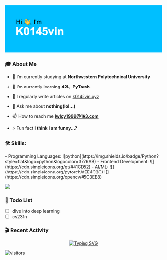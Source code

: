 ![](https://github.com/K0145vin/K0145vin/blob/main/header.png)

### :mortar_board: About Me

- 🔭 I’m currently studying at **Northwestern Polytechnical University**

- 🌱 I’m currently learning **d2l、PyTorch**

- 📝 I regularly write articles on [k0145vin.xyz](k0145vin.xyz)

- 💬 Ask me about **nothing(lol...)**

- 📫 How to reach me **lwlcy1999@163.com**

- ⚡ Fun fact **I think I am funny...?**

<h3 align="left"> 🛠 Skills:</h3>
- Programming Languages: ![python](https://img.shields.io/badge/Python?style=flat&logo=python&logocolor=3776AB)
- Frontend Development: ![](https://cdn.simpleicons.org/qt/#41CD52)
- AI/ML: ![](https://cdn.simpleicons.org/pytorch/#EE4C2C) ![](https://cdn.simpleicons.org/opencv/#5C3EE8)

![](https://cdn.worldvectorlogo.com/logos/c.svg)

### :calendar: Todo List

- [ ] dive into deep learning
- [ ] cs231n

### :clapper: Recent Activity
<!--START_SECTION:activity-->

<div align="center"><a href="https://git.io/typing-svg"><img src="https://readme-typing-svg.demolab.com?font=Courier+Prime&pause=1000&center=true&vCenter=true&width=270&lines=Think+twice%2C+code+once" alt="Typing SVG" /></a></div>

![visitors](https://visitor-badge.glitch.me/badge?page_id=K0145vin.K0145vin&left_color=black&right_color=blue)


<!--
**K0145vin/K0145vin** is a ✨ _special_ ✨ repository because its `README.md` (this file) appears on your GitHub profile.

Here are some ideas to get you started:

- 🔭 I’m currently working on ...
- 🌱 I’m currently learning ...
- 👯 I’m looking to collaborate on ...
- 🤔 I’m looking for help with ...
- 💬 Ask me about ...
- 📫 How to reach me: ...
- 😄 Pronouns: ...
- ⚡ Fun fact: ...
-->


